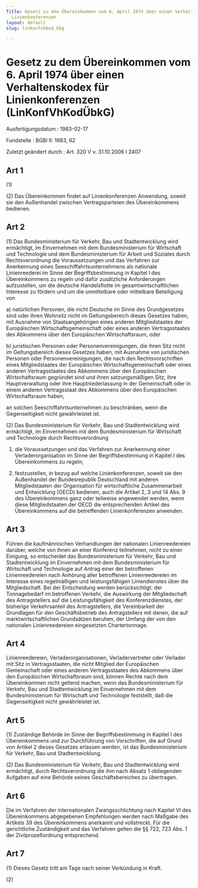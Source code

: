 ```yaml
---
Title: Gesetz zu dem Übereinkommen vom 6. April 1974 über einen Verhaltenskodex für
  Linienkonferenzen
layout: default
slug: linkonfvhkod_bkg

---
```


# Gesetz zu dem Übereinkommen vom 6. April 1974 über einen Verhaltenskodex für Linienkonferenzen (LinKonfVhKodÜbkG)

Ausfertigungsdatum
:   1983-02-17

Fundstelle
:   BGBl II: 1983, 62

Zuletzt geändert durch
:   Art. 320 V v. 31.10.2006 I 2407


## Art 1

(1)

(2) Das Übereinkommen findet auf Linienkonferenzen Anwendung, soweit
sie den Außenhandel zwischen Vertragsparteien des Übereinkommens
bedienen.


## Art 2

(1) Das Bundesministerium für Verkehr, Bau und Stadtentwicklung wird
ermächtigt, im Einvernehmen mit dem Bundesministerium für Wirtschaft
und Technologie und dem Bundesministerium für Arbeit und Soziales
durch Rechtsverordnung die Voraussetzungen und das Verfahren zur
Anerkennung eines Seeschiffahrtsunternehmens als nationale
Linienreederei im Sinne der Begriffsbestimmung in Kapitel I des
Übereinkommens zu regeln und dafür zusätzliche Anforderungen
aufzustellen, um die deutsche Handelsflotte im gesamtwirtschaftlichen
Interesse zu fördern und um die unmittelbare oder mittelbare
Beteiligung von

a)  natürlichen Personen, die nicht Deutsche im Sinne des Grundgesetzes
    sind oder ihren Wohnsitz nicht im Geltungsbereich dieses Gesetzes
    haben, mit Ausnahme von Staatsangehörigen eines anderen
    Mitgliedstaates der Europäischen Wirtschaftsgemeinschaft oder eines
    anderen Vertragsstaates des Abkommens über den Europäischen
    Wirtschaftsraum, oder


b)  juristischen Personen oder Personenvereinigungen, die ihren Sitz nicht
    im Geltungsbereich dieses Gesetzes haben, mit Ausnahme von
    juristischen Personen oder Personenvereinigungen, die nach den
    Rechtsvorschriften eines Mitgliedstaates der Europäischen
    Wirtschaftsgemeinschaft oder eines anderen Vertragsstaates des
    Abkommens über den Europäischen Wirtschaftsraum gegründet sind und
    ihren satzungsmäßigen Sitz, ihre Hauptverwaltung oder ihre
    Hauptniederlassung in der Gemeinschaft oder in einem anderen
    Vertragsstaat des Abkommens über den Europäischen Wirtschaftsraum
    haben,



an solchen Seeschiffahrtsunternehmen zu beschränken, wenn die
Gegenseitigkeit nicht gewährleistet ist.

(2) Das Bundesministerium für Verkehr, Bau und Stadtentwicklung wird
ermächtigt, im Einvernehmen mit dem Bundesministerium für Wirtschaft
und Technologie durch Rechtsverordnung

1.  die Voraussetzungen und das Verfahren zur Anerkennung einer
    Verladerorganisation im Sinne der Begriffsbestimmung in Kapitel I des
    Übereinkommens zu regeln;


2.  festzustellen, in bezug auf welche Linienkonferenzen, soweit sie den
    Außenhandel der Bundesrepublik Deutschland mit anderen Mitgliedstaaten
    der Organisation für wirtschaftliche Zusammenarbeit und Entwicklung
    (OECD) bedienen, auch die Artikel 2, 3 und 14 Abs. 9 des
    Übereinkommens ganz oder teilweise angewendet werden, wenn diese
    Mitgliedstaaten der OECD die entsprechenden Artikel des Übereinkommens
    auf die betreffenden Linienkonferenzen anwenden.





## Art 3

Führen die kaufmännischen Verhandlungen der nationalen
Linienreedereien darüber, welche von ihnen an einer Konferenz
teilnehmen, nicht zu einer Einigung, so entscheidet das
Bundesministerium für Verkehr, Bau und Stadtentwicklung im
Einvernehmen mit dem Bundesministerium für Wirtschaft und Technologie
auf Antrag einer der betroffenen Linienreedereien nach Anhörung aller
betroffenen Linienreedereien im Interesse eines regelmäßigen und
leistungsfähigen Liniendienstes über die Mitgliedschaft. Bei der
Entscheidung werden berücksichtigt: der Tonnagebedarf im betroffenen
Verkehr, die Auswirkung der Mitgliedschaft des Antragstellers auf die
Leistungsfähigkeit des Konferenzdienstes, der bisherige Verkehrsanteil
des Antragstellers, die Vereinbarkeit der Grundlagen für den
Geschäftsbetrieb des Antragstellers mit denen, die auf
marktwirtschaftlichen Grundsätzen beruhen, der Umfang der von den
nationalen Linienreedereien eingesetzten Chartertonnage.


## Art 4

Linienreedereien, Verladerorganisationen, Verladervertreter oder
Verlader mit Sitz in Vertragsstaaten, die nicht Mitglied der
Europäischen Gemeinschaft oder eines anderen Vertragsstaates des
Abkommens über den Europäischen Wirtschaftsraum sind, können Rechte
nach dem Übereinkommen nicht geltend machen, wenn das
Bundesministerium für Verkehr, Bau und Stadtentwicklung im
Einvernehmen mit dem Bundesministerium für Wirtschaft und Technologie
feststellt, daß die Gegenseitigkeit nicht gewährleistet ist.


## Art 5

(1) Zuständige Behörde im Sinne der Begriffsbestimmung in Kapitel I
des Übereinkommens und zur Durchführung von Vorschriften, die auf
Grund von Artikel 2 dieses Gesetzes erlassen werden, ist das
Bundesministerium für Verkehr, Bau und Stadtentwicklung.

(2) Das Bundesministerium für Verkehr, Bau und Stadtentwicklung wird
ermächtigt, durch Rechtsverordnung die ihm nach Absatz 1 obliegenden
Aufgaben auf eine Behörde seines Geschäftsbereiches zu übertragen.


## Art 6

Die im Verfahren der internationalen Zwangsschlichtung nach Kapitel VI
des Übereinkommens abgegebenen Empfehlungen werden nach Maßgabe des
Artikels 39 des Übereinkommens anerkannt und vollstreckt. Für die
gerichtliche Zuständigkeit und das Verfahren gelten die §§ 722, 723
Abs. 1 der Zivilprozeßordnung entsprechend.


## Art 7

(1) Dieses Gesetz tritt am Tage nach seiner Verkündung in Kraft.

(2)

